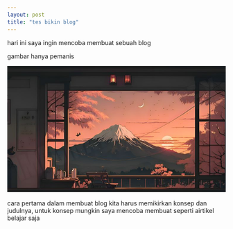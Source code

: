 ```yaml
---
layout: post
title: "tes bikin blog"
---
```


hari ini saya ingin mencoba membuat sebuah blog <br>


gambar hanya pemanis

![tes bikin blog](/assets/images/pemanis.png)

cara pertama dalam membuat blog kita harus memikirkan konsep dan judulnya, untuk konsep mungkin saya mencoba membuat seperti airtikel belajar saja 